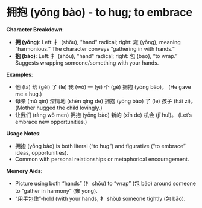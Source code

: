 # **拥抱 (yōng bào) - to hug; to embrace**

**Character Breakdown**:  
- **拥 (yōng)**: Left: 扌 (shǒu), "hand" radical; right: 雍 (yōng), meaning “harmonious.” The character conveys “gathering in with hands.”  
- **抱 (bào)**: Left: 扌 (shǒu), "hand" radical; right: 包 (bāo), “to wrap.” Suggests wrapping someone/something with your hands.

**Examples**:  
- 他 (tā) 给 (gěi) 了 (le) 我 (wǒ) 一 (yī) 个 (gè) 拥抱 (yōng bào)。 (He gave me a hug.)  
- 母亲 (mǔ qīn) 深情地 (shēn qíng de) 拥抱 (yōng bào) 了 (le) 孩子 (hái zi)。 (Mother hugged the child lovingly.)  
- 让我们 (ràng wǒ men) 拥抱 (yōng bào) 新的 (xīn de) 机会 (jī huì)。 (Let’s embrace new opportunities.)

**Usage Notes**:  
- 拥抱 (yōng bào) is both literal (“to hug”) and figurative (“to embrace” ideas, opportunities).  
- Common with personal relationships or metaphorical encouragement.

**Memory Aids**:  
- Picture using both “hands” (扌 shǒu) to “wrap” (包 bāo) around someone to “gather in harmony” (雍 yōng).  
- “用手包住”-hold (with your hands, 扌 shǒu) someone tightly (包 bāo).